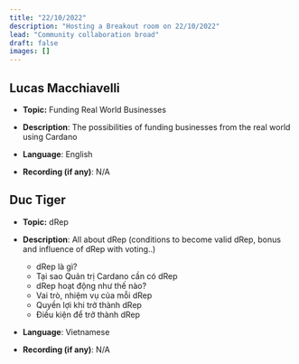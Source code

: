 ```yaml
---
title: "22/10/2022"
description: "Hosting a Breakout room on 22/10/2022"
lead: "Community collaboration broad"
draft: false
images: []
---
```


## Lucas Macchiavelli

- **Topic:** Funding Real World Businesses

- **Description**: The possibilities of funding businesses from the real world using Cardano

- **Language**: English

- **Recording (if any)**: N/A

## Duc Tiger

- **Topic:** dRep

- **Description**: All about dRep (conditions to become valid dRep, bonus and influence of dRep with voting..)

  - dRep là gì?
  - Tại sao Quản trị Cardano cần có dRep
  - dRep hoạt động như thế nào?
  - Vai trò, nhiệm vụ của mỗi dRep
  - Quyền lợi khi trở thành dRep
  - Điều kiện để trở thành dRep

- **Language**: Vietnamese

- **Recording (if any)**: N/A
